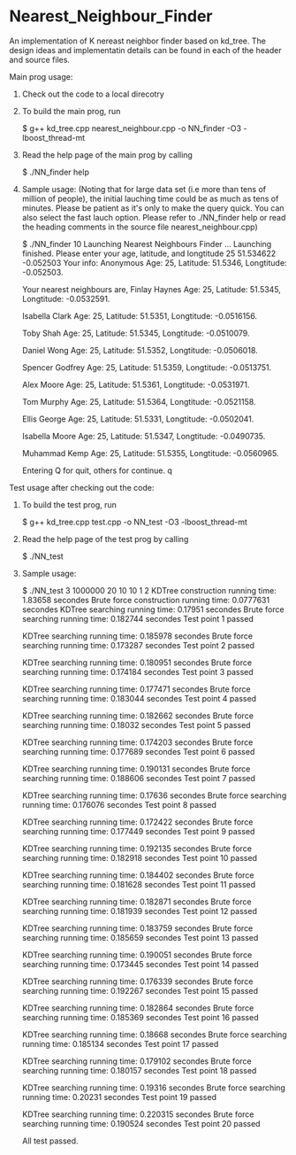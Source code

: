 Nearest_Neighbour_Finder
========================

An implementation of K nereast neighbor finder based on kd_tree.
The design ideas and implementatin details can be found in each of the header and source files.

Main prog usage:
  
  1. Check out the code to a local direcotry
  2. To build the main prog, run 

        $ g++ kd_tree.cpp nearest_neighbour.cpp -o NN_finder -O3 -lboost_thread-mt
  3. Read the help page of the main prog by calling

        $ ./NN_finder help
  4. Sample usage: (Noting that for large data set (i.e more than tens of million of people), the initial lauching time could be as much as tens of minutes. Please be patient as it's only to make the query quick. You can also select the fast lauch option. Please refer to ./NN_finder help or read the heading comments in the source file nearest_neighbour.cpp) 

        $ ./NN_finder 10
        Launching Nearest Neighbours Finder ...
        Launching finished.
        Please enter your age, latitude, and longtitude
        25
        51.534622
        -0.052503
        Your info: Anonymous
        Age: 25, Latitude: 51.5346, Longtitude: -0.052503.
        
        Your nearest neighbours are,
        Finlay Haynes
        Age: 25, Latitude: 51.5345, Longtitude: -0.0532591.
        
        Isabella Clark
        Age: 25, Latitude: 51.5351, Longtitude: -0.0516156.
        
        Toby Shah
        Age: 25, Latitude: 51.5345, Longtitude: -0.0510079.
        
        Daniel Wong
        Age: 25, Latitude: 51.5352, Longtitude: -0.0506018.
        
        Spencer Godfrey
        Age: 25, Latitude: 51.5359, Longtitude: -0.0513751.
        
        Alex Moore
        Age: 25, Latitude: 51.5361, Longtitude: -0.0531971.
        
        Tom Murphy
        Age: 25, Latitude: 51.5364, Longtitude: -0.0521158.
        
        Ellis George
        Age: 25, Latitude: 51.5331, Longtitude: -0.0502041.
        
        Isabella Moore
        Age: 25, Latitude: 51.5347, Longtitude: -0.0490735.
        
        Muhammad Kemp
        Age: 25, Latitude: 51.5355, Longtitude: -0.0560965.
        
        
        Entering Q for quit, others for continue.
        q

Test usage after checking out the code:
  1. To build the test prog, run 

        $ g++ kd_tree.cpp test.cpp -o NN_test -O3 -lboost_thread-mt
  2. Read the help page of the test prog by calling
   
        $ ./NN_test
  2. Sample usage:

        $ ./NN_test 3 1000000 20 10 10 1 2
        KDTree construction running time: 1.83658 secondes
        Brute force construction running time: 0.0777631 secondes
        KDTree searching running time: 0.17951 secondes
        Brute force searching running time: 0.182744 secondes
        Test point 1 passed
        
        KDTree searching running time: 0.185978 secondes
        Brute force searching running time: 0.173287 secondes
        Test point 2 passed
        
        KDTree searching running time: 0.180951 secondes
        Brute force searching running time: 0.174184 secondes
        Test point 3 passed
        
        KDTree searching running time: 0.177471 secondes
        Brute force searching running time: 0.183044 secondes
        Test point 4 passed
        
        KDTree searching running time: 0.182662 secondes
        Brute force searching running time: 0.18032 secondes
        Test point 5 passed
        
        KDTree searching running time: 0.174203 secondes
        Brute force searching running time: 0.177689 secondes
        Test point 6 passed
        
        KDTree searching running time: 0.190131 secondes
        Brute force searching running time: 0.188606 secondes
        Test point 7 passed
        
        KDTree searching running time: 0.17636 secondes
        Brute force searching running time: 0.176076 secondes
        Test point 8 passed
        
        KDTree searching running time: 0.172422 secondes
        Brute force searching running time: 0.177449 secondes
        Test point 9 passed
        
        KDTree searching running time: 0.192135 secondes
        Brute force searching running time: 0.182918 secondes
        Test point 10 passed
        
        KDTree searching running time: 0.184402 secondes
        Brute force searching running time: 0.181628 secondes
        Test point 11 passed
        
        KDTree searching running time: 0.182871 secondes
        Brute force searching running time: 0.181939 secondes
        Test point 12 passed
        
        KDTree searching running time: 0.183759 secondes
        Brute force searching running time: 0.185659 secondes
        Test point 13 passed
        
        KDTree searching running time: 0.190051 secondes
        Brute force searching running time: 0.173445 secondes
        Test point 14 passed
        
        KDTree searching running time: 0.176339 secondes
        Brute force searching running time: 0.192267 secondes
        Test point 15 passed
        
        KDTree searching running time: 0.182864 secondes
        Brute force searching running time: 0.185369 secondes
        Test point 16 passed
        
        KDTree searching running time: 0.18668 secondes
        Brute force searching running time: 0.185134 secondes
        Test point 17 passed
        
        KDTree searching running time: 0.179102 secondes
        Brute force searching running time: 0.180157 secondes
        Test point 18 passed
        
        KDTree searching running time: 0.19316 secondes
        Brute force searching running time: 0.20231 secondes
        Test point 19 passed
        
        KDTree searching running time: 0.220315 secondes
        Brute force searching running time: 0.190524 secondes
        Test point 20 passed
        
        All test passed.

